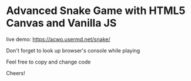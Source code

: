 # Advanced Snake Game with HTML5 Canvas and Vanilla JS

live demo:
https://acwo.usermd.net/snake/

Don't forget to look up browser's console while playing

Feel free to copy and change code

Cheers!
